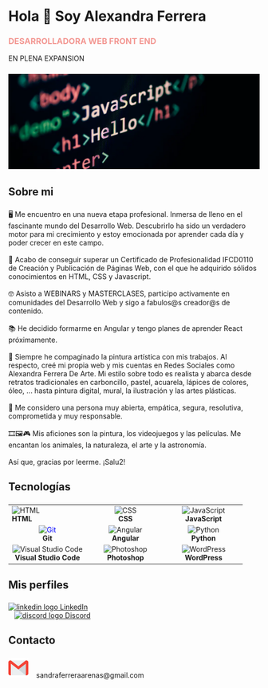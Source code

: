 <h1 align="left">Hola 👋 Soy Alexandra Ferrera</h1>
<h3 style="color:#f39792">DESARROLLADORA WEB FRONT END </h3>
<p>EN PLENA EXPANSION</p>

###

<img src="imgportada2.webp">

###

<h2 color="#9ebaa3" align="left">Sobre mi</h2>

###

<p align="left">🖥 Me encuentro en una nueva etapa profesional. Inmersa de lleno en el fascinante mundo del Desarrollo Web. Descubrirlo ha sido un verdadero motor para mi crecimiento y estoy emocionada por aprender cada día y poder crecer en este campo.<br><br>📑 Acabo de conseguir superar un Certificado de Profesionalidad IFCD0110 de Creación y Publicación de Páginas Web, con el que he adquirido sólidos conocimientos en HTML, CSS y Javascript.<br><br>🤓 Asisto a WEBINARS y MASTERCLASES, participo activamente en comunidades del Desarrollo Web y sigo a fabulos@s creador@s de contenido. <br><br>📚 He decidido formarme en Angular y tengo planes de aprender React próximamente.<br><br>🎨 Siempre he compaginado la pintura artística con mis trabajos. Al respecto, creé mi propia web y mis cuentas en Redes Sociales como Alexandra Ferrera De Arte. Mi estilo sobre todo es realista y abarca desde retratos tradicionales en carboncillo, pastel, acuarela, lápices de colores, óleo, ... hasta pintura digital, mural, la ilustración y las artes plásticas.<br><br>👩 Me considero una persona muy abierta, empática, segura, resolutiva, comprometida y muy responsable.<br><br>🎞🖼🎮 Mis aficiones son la pintura, los videojuegos y las películas. Me encantan los animales, la naturaleza, el arte y la astronomía.<br><br>Así que, gracias por leerme. ¡Salu2!</p>

###

<h2 align="left">Tecnologías</h2>

###

<table align="center">
  <tr>
    <td align="left" width="33%">
      <img src="https://img.icons8.com/color/48/000000/html-5.png" alt="HTML" width="35" height="35"/><br/><b>HTML</b>
    </td>
    <td align="center" width="33%">
      <img src="https://img.icons8.com/color/48/000000/css3.png" alt="CSS" width="35" height="35"/><br/><b>CSS</b>
    </td>
    <td align="center" width="33%">
      <img src="https://img.icons8.com/color/48/000000/javascript.png" alt="JavaScript" width="35" height="35"/><br/><b>JavaScript</b>
    </td>
  </tr>
  <tr>
    <td align="center" width="33%">
      <img src="https://img.icons8.com/ios-filled/50/0000FF/git.png" alt="Git" width="35" height="35" style="color: #0000FF;"/><br/><b>Git</b>
    </td>
    <td align="center" width="33%">
      <img src="https://img.icons8.com/color/48/000000/angularjs.png" alt="Angular" width="35" height="35"/><br/><b>Angular</b>
    </td>
    <td align="center" width="33%">
      <img src="https://img.icons8.com/color/48/000000/python.png" alt="Python" width="35" height="35"/><br/><b>Python</b>
    </td>
  </tr>
  <tr>
    <td align="center" width="33%">
      <img src="https://img.icons8.com/color/48/000000/visual-studio-code-2019.png" alt="Visual Studio Code" width="35" height="35"/><br/><b>Visual Studio Code</b>
    </td>
    <td align="center" width="33%">
      <img src="https://img.icons8.com/color/48/000000/adobe-photoshop.png" alt="Photoshop" width="35" height="35"/><br/><b>Photoshop</b>
    </td>
    <td align="center" width="33%">
      <img src="https://img.icons8.com/color/48/000000/wordpress.png" alt="WordPress" width="35" height="35"/><br/><b>WordPress</b>
    </td>
  </tr>
</table>

###

<h2 align="left">Mis perfiles</h2>

###

<div align="left">
  <a href="https://www.linkedin.com/in/alexandra-ferrera-arenas/" target="_blank">
    <img src="https://cdn.jsdelivr.net/gh/devicons/devicon@latest/icons/linkedin/linkedin-original.svg" height="40" alt="linkedin logo" />
    LinkedIn
  </a>
  <br><span>&nbsp;&nbsp;</span>
  <a href="https://discord.com/users/818988764508061746" target="_blank">
    <img src="https://raw.githubusercontent.com/maurodesouza/profile-readme-generator/master/src/assets/icons/social/discord/default.svg" height="40" alt="discord logo" />
    Discord
  </a>
</div>

###

<h2 align="left">Contacto</h2>

###

<div align="left">
  <p>
    <img src="gmail.png" height="40" alt="abrir gmail"/>
    <span>&nbsp;&nbsp;</span>
    sandraferreraarenas@gmail.com
  </p>
</div>

###
